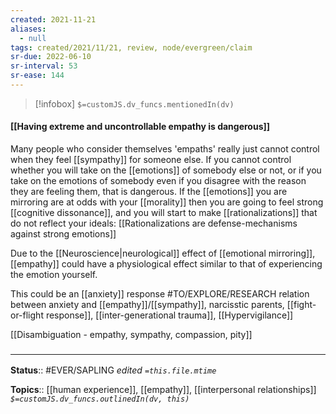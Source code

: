 ```yaml
---
created: 2021-11-21 
aliases:
  - null
tags: created/2021/11/21, review, node/evergreen/claim
sr-due: 2022-06-10
sr-interval: 53
sr-ease: 144
---
```

> [!infobox]
`$=customJS.dv_funcs.mentionedIn(dv)`

#### [[Having extreme and uncontrollable empathy is dangerous]] 

Many people who consider themselves 'empaths' really just cannot control when they feel [[sympathy]] for someone else. If you cannot control whether you will take on the [[emotions]] of somebody else or not, or if you take on the emotions of somebody even if you disagree with the reason they are feeling them, that is dangerous. 
If the [[emotions]] you are mirroring are at odds with your [[morality]] then you are going to feel strong [[cognitive dissonance]], and
you will start to make [[rationalizations]] that do not reflect your ideals:
[[Rationalizations are defense-mechanisms against strong emotions]]

Due to the [[Neuroscience|neurological]] effect of [[emotional mirroring]], [[empathy]] could have a physiological effect similar to that of experiencing the emotion yourself.

This could be an [[anxiety]] response #TO/EXPLORE/RESEARCH relation between anxiety and [[empathy]]/[[sympathy]], narcisstic  parents, [[fight-or-flight response]], [[inter-generational trauma]], [[Hypervigilance]]

[[Disambiguation - empathy, sympathy, compassion, pity]]

### <hr class="footnote"/>

**Status**:: #EVER/SAPLING 
*edited `=this.file.mtime`*

**Topics**:: [[human experience]], [[empathy]], [[interpersonal relationships]]
*`$=customJS.dv_funcs.outlinedIn(dv, this)`*
